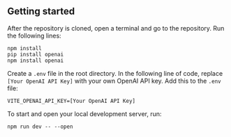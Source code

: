 ## Getting started

After the repository is cloned, open a terminal and go to the repository. Run the following lines:

```
npm install
pip install openai
npm install openai

```

Create a `.env` file in the root directory. In the following line of code, replace `[Your OpenAI API Key]` with your own OpenAI API key. Add this to the `.env` file:

```
VITE_OPENAI_API_KEY=[Your OpenAI API Key]
```

To start and open your local development server, run:

```
npm run dev -- --open
```
